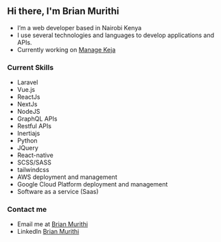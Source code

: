 ## Hi there, I'm Brian Murithi

-  I’m a web developer based in Nairobi Kenya
-  I use several technologies and languages to develop applications and APIs.
-  Currently working on [Manage Keja](http://managekeja.com) 
### Current Skills
- Laravel
- Vue.js
- ReactJs
- NextJs
- NodeJS
- GraphQL APIs
- Restful APIs
- Inertiajs
- Python
- JQuery
- React-native
- SCSS/SASS
- tailwindcss
- AWS deployment and management
- Google Cloud Platform deployment and management
- Software as a service (Saas)
### Contact me
-  Email me at [Brian Murithi](mailto:brianmurithi65@gmail.com?subject=[Github])
-  LinkedIn [Brian Murithi](https://www.linkedin.com/in/brian-murithi-97ba53164/)


<!--
**brianmureithi/brianmureithi** is a ✨ _special_ ✨ repository because its `README.md` (this file) appears on your GitHub profile.

Here are some ideas to get you started:

- 🔭 I’m currently working on ...
-  I’m currently learning ...
- 👯 I’m looking to collaborate on ...
- 🤔 I’m looking for help with ...
- 💬 Ask me about ...
- 📫 How to reach me: ...
- 😄 Pronouns: ...
- ⚡ Fun fact: ...
-->
